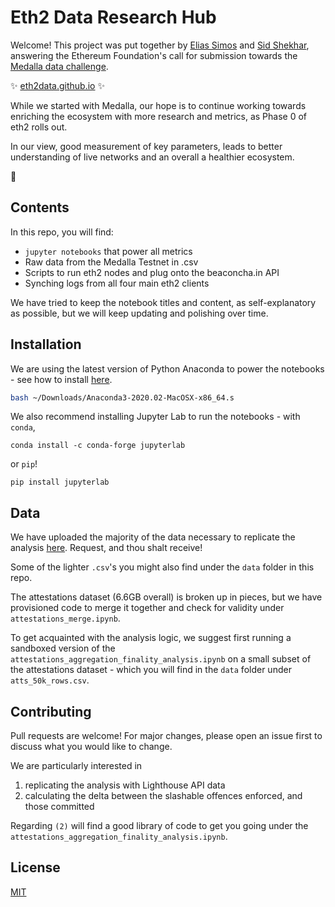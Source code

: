 # Eth2 Data Research Hub

Welcome! This project was put together by [Elias Simos](https://twitter.com/eliasimos) and [Sid Shekhar](https://twitter.com/sidshekhar24), answering the Ethereum Foundation's call for submission towards the [Medalla data challenge](https://ethereum.org/en/eth2/get-involved/medalla-data-challenge/).

:sparkles: [eth2data.github.io](https://eth2data.github.io) :sparkles:

While we started with Medalla, our hope is to continue working towards enriching the ecosystem with more research and metrics, as Phase 0 of eth2 rolls out.

In our view, good measurement of key parameters, leads to better understanding of live networks and an overall a healthier ecosystem.

:seedling:

## Contents
In this repo, you will find:
- `jupyter notebooks` that power all metrics
- Raw data from the Medalla Testnet in .csv
- Scripts to run eth2 nodes and plug onto the beaconcha.in API
- Synching  logs from all four  main eth2 clients

We have tried to keep the notebook titles and content, as self-explanatory as possible, but we will keep updating and polishing over time.

## Installation

We are using the latest version of Python Anaconda to power the notebooks - see how to install [here](https://docs.anaconda.com/).
```bash
bash ~/Downloads/Anaconda3-2020.02-MacOSX-x86_64.s
```
We also recommend installing Jupyter Lab to run the notebooks - with `conda`,

```conda
conda install -c conda-forge jupyterlab
```

or `pip`!
```pip
pip install jupyterlab
```

## Data

We have uploaded the majority of the data necessary to replicate the analysis [here](https://drive.google.com/drive/folders/1SfVJcb2CbkVCDu0ytxCoYqlPwwR3ECvc?usp=sharing). Request, and thou shalt receive!

Some of the lighter `.csv`'s you might also find under the `data` folder in this repo.

The attestations dataset (6.6GB overall) is broken up in pieces, but we have provisioned code to merge it together and check for validity under `attestations_merge.ipynb`.

To get acquainted with the analysis logic, we suggest first running a sandboxed version of the `attestations_aggregation_finality_analysis.ipynb` on a small subset of the attestations dataset - which you will find in the `data` folder under `atts_50k_rows.csv`.

## Contributing
Pull requests are welcome! For major changes, please open an issue first to discuss what you would like to change.

We are particularly interested in
1. replicating the analysis with Lighthouse API data
2. calculating the delta between the slashable offences enforced, and those committed

Regarding `(2)` will find a good library of code to get you going under the `attestations_aggregation_finality_analysis.ipynb`.

## License
[MIT](https://choosealicense.com/licenses/mit/)

